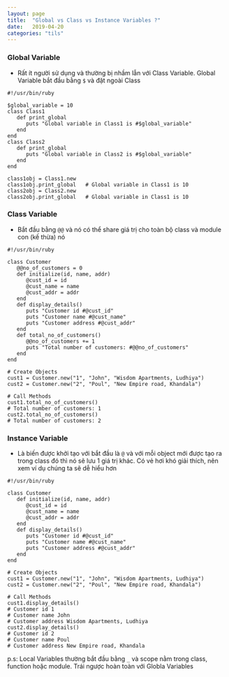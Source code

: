 ```yaml
---
layout: page
title:  "Global vs Class vs Instance Variables ?"
date:   2019-04-20
categories: "tils"
---
```


### Global Variable 

- Rất ít người sử dụng và thường bị nhầm lẫn với Class Variable. Global Variable bắt đầu bằng `$` và đặt ngoài Class
~~~
#!/usr/bin/ruby

$global_variable = 10
class Class1
   def print_global
      puts "Global variable in Class1 is #$global_variable"
   end
end
class Class2
   def print_global
      puts "Global variable in Class2 is #$global_variable"
   end
end

class1obj = Class1.new
class1obj.print_global   # Global variable in Class1 is 10
class2obj = Class2.new
class2obj.print_global   # Global variable in Class1 is 10
~~~

### Class Variable 
- Bắt đầu bằng `@@` và nó có thể share giá trị cho toàn bộ class và module con (kế thừa) nó

~~~
#!/usr/bin/ruby

class Customer
   @@no_of_customers = 0
   def initialize(id, name, addr)
      @cust_id = id
      @cust_name = name
      @cust_addr = addr
   end
   def display_details()
      puts "Customer id #@cust_id"
      puts "Customer name #@cust_name"
      puts "Customer address #@cust_addr"
   end
   def total_no_of_customers()
      @@no_of_customers += 1
      puts "Total number of customers: #@@no_of_customers"
   end
end

# Create Objects
cust1 = Customer.new("1", "John", "Wisdom Apartments, Ludhiya")
cust2 = Customer.new("2", "Poul", "New Empire road, Khandala")

# Call Methods
cust1.total_no_of_customers()
# Total number of customers: 1
cust2.total_no_of_customers()
# Total number of customers: 2
~~~

### Instance Variable

- Là biến được khởi tạo với bắt đầu là `@` và với mỗi object mới được tạo ra trong class đó thì nó sẽ lưu 1 giá trị khác. Có vẻ hơi khó giải thích, nên xem ví dụ chúng ta sẽ dễ hiểu hơn 

~~~
#!/usr/bin/ruby

class Customer
   def initialize(id, name, addr)
      @cust_id = id
      @cust_name = name
      @cust_addr = addr
   end
   def display_details()
      puts "Customer id #@cust_id"
      puts "Customer name #@cust_name"
      puts "Customer address #@cust_addr"
   end
end

# Create Objects
cust1 = Customer.new("1", "John", "Wisdom Apartments, Ludhiya")
cust2 = Customer.new("2", "Poul", "New Empire road, Khandala")

# Call Methods
cust1.display_details()
# Customer id 1
# Customer name John
# Customer address Wisdom Apartments, Ludhiya
cust2.display_details()
# Customer id 2
# Customer name Poul
# Customer address New Empire road, Khandala
~~~

p.s: Local Variables thường bắt đầu bằng `_` và scope nằm trong class, function hoặc module. Trái ngược hoàn toàn với Globla Variables